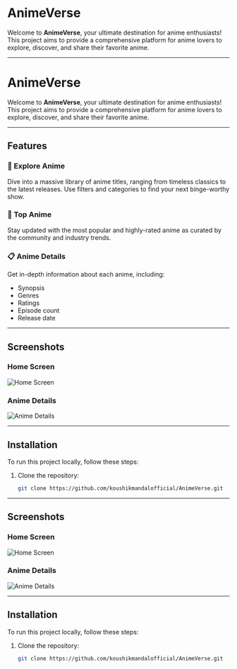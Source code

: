 # AnimeVerse

Welcome to **AnimeVerse**, your ultimate destination for anime enthusiasts! This project aims to provide a comprehensive platform for anime lovers to explore, discover, and share their favorite anime.

---

# AnimeVerse

Welcome to **AnimeVerse**, your ultimate destination for anime enthusiasts! This project aims to provide a comprehensive platform for anime lovers to explore, discover, and share their favorite anime.

---

## Features

### 🎥 Explore Anime
Dive into a massive library of anime titles, ranging from timeless classics to the latest releases. Use filters and categories to find your next binge-worthy show.

### 🌟 Top Anime
Stay updated with the most popular and highly-rated anime as curated by the community and industry trends.

### 📋 Anime Details
Get in-depth information about each anime, including:
- Synopsis
- Genres
- Ratings
- Episode count
- Release date

---

## Screenshots

### Home Screen
![Home Screen](path_to_home_screen_screenshot)

### Anime Details
![Anime Details](path_to_details_screen_screenshot)

---

## Installation

To run this project locally, follow these steps:

1. Clone the repository:
   ```bash
   git clone https://github.com/koushikmandalofficial/AnimeVerse.git

---

## Screenshots

### Home Screen
![Home Screen](path_to_home_screen_screenshot)

### Anime Details
![Anime Details](path_to_details_screen_screenshot)

---

## Installation

To run this project locally, follow these steps:

1. Clone the repository:
   ```bash
   git clone https://github.com/koushikmandalofficial/AnimeVerse.git
